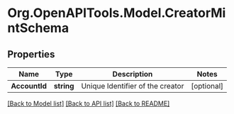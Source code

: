 
# Org.OpenAPITools.Model.CreatorMintSchema

## Properties

Name | Type | Description | Notes
------------ | ------------- | ------------- | -------------
**AccountId** | **string** | Unique Identifier of the creator | [optional] 

[[Back to Model list]](../README.md#documentation-for-models)
[[Back to API list]](../README.md#documentation-for-api-endpoints)
[[Back to README]](../README.md)

